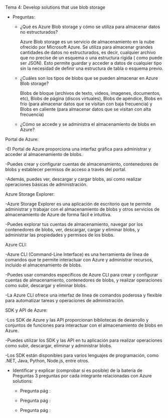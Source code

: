 Tema 4: Develop solutions that use blob storage

- Preguntas:

  - ¿Qué es Azure Blob storage y cómo se utiliza para almacenar datos no estructurados?

    Azure Blob storage es un servicio de almacenamiento en la nube ofrecido por Microsoft Azure. Se utiliza para almacenar grandes cantidades de datos no estructurados, es decir, cualquier archivo que no precise de un esquema o una estructura rígida ( como puede ser JSON). Esto permite guardar y acceder a datos de cualquier tipo sin la necesidad de definir una estructura de tabla o esquema previo.

  - ¿Cuáles son los tipos de blobs que se pueden almacenar en Azure Blob storage?

    Blobs de bloque (archivos de texto, videos, imagenes, documentos, etc), Blobs de página (discos virtuales), Blobs de apéndice, Blobs en frío (para almacenar datos que se visitan con baja frecuencia) y Blobs en caliente (para almacenar datos que se visitan con alta frecuencia)

  - ¿Cómo se accede y se administra el almacenamiento de blobs en Azure?

Portal de Azure:

-El Portal de Azure proporciona una interfaz gráfica para administrar y acceder al almacenamiento de blobs.

-Puedes crear y configurar cuentas de almacenamiento, contenedores de blobs y establecer permisos de acceso a través del portal.

-Además, puedes ver, descargar y cargar blobs, así como realizar operaciones básicas de administración.

Azure Storage Explorer:

-Azure Storage Explorer es una aplicación de escritorio que te permite administrar y trabajar con el almacenamiento de blobs y otros servicios de almacenamiento de Azure de forma fácil e intuitiva.

-Puedes explorar tus cuentas de almacenamiento, navegar por los contenedores de blobs, ver, descargar, cargar y eliminar blobs, y administrar las propiedades y permisos de los blobs.

Azure CLI:

-Azure CLI (Command-Line Interface) es una herramienta de línea de comandos que te permite interactuar con Azure y administrar recursos, incluido el almacenamiento de blobs.

-Puedes usar comandos específicos de Azure CLI para crear y configurar cuentas de almacenamiento, contenedores de blobs, y realizar operaciones como subir, descargar y eliminar blobs.

-La Azure CLI ofrece una interfaz de línea de comandos poderosa y flexible para automatizar tareas y operaciones de administración.

SDK y API de Azure:

-Los SDK de Azure y las API proporcionan bibliotecas de desarrollo y conjuntos de funciones para interactuar con el almacenamiento de blobs en Azure.

-Puedes utilizar los SDK y las API en tu aplicación para realizar operaciones como subir, descargar, eliminar y administrar blobs.

-Los SDK están disponibles para varios lenguajes de programación, como .NET, Java, Python, Node.js, entre otros.

- Identificar y explicar (comprobar si es posible) de la batería de Preguntas 3 preguntas por cada integrante relacionadas con Azure solutions:

  - Pregunta pág :

  - Pregunta pág :

  - Pregunta pág :


